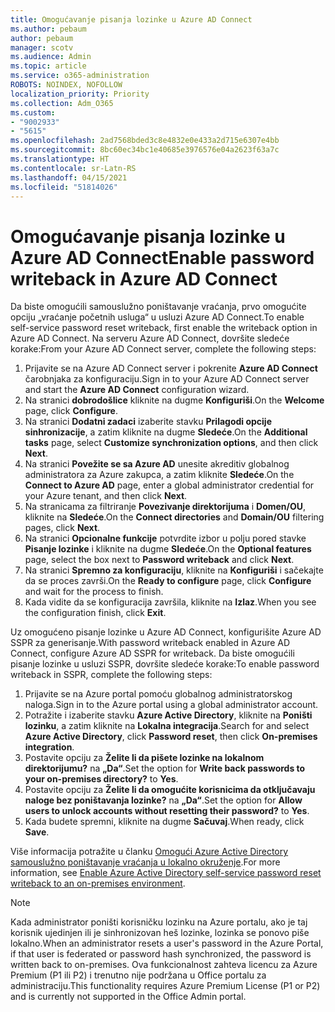 ```yaml
---
title: Omogućavanje pisanja lozinke u Azure AD Connect
ms.author: pebaum
author: pebaum
manager: scotv
ms.audience: Admin
ms.topic: article
ms.service: o365-administration
ROBOTS: NOINDEX, NOFOLLOW
localization_priority: Priority
ms.collection: Adm_O365
ms.custom:
- "9002933"
- "5615"
ms.openlocfilehash: 2ad7568bded3c8e4832e0e433a2d715e6307e4bb
ms.sourcegitcommit: 8bc60ec34bc1e40685e3976576e04a2623f63a7c
ms.translationtype: HT
ms.contentlocale: sr-Latn-RS
ms.lasthandoff: 04/15/2021
ms.locfileid: "51814026"
---
```

# <a name="enable-password-writeback-in-azure-ad-connect"></a><span data-ttu-id="beae1-102">Omogućavanje pisanja lozinke u Azure AD Connect</span><span class="sxs-lookup"><span data-stu-id="beae1-102">Enable password writeback in Azure AD Connect</span></span>

<span data-ttu-id="beae1-103">Da biste omogućili samouslužno poništavanje vraćanja, prvo omogućite opciju „vraćanje početnih usluga“ u usluzi Azure AD Connect.</span><span class="sxs-lookup"><span data-stu-id="beae1-103">To enable self-service password reset writeback, first enable the writeback option in Azure AD Connect.</span></span> <span data-ttu-id="beae1-104">Na serveru Azure AD Connect, dovršite sledeće korake:</span><span class="sxs-lookup"><span data-stu-id="beae1-104">From your Azure AD Connect server, complete the following steps:</span></span>

1. <span data-ttu-id="beae1-105">Prijavite se na Azure AD Connect server i pokrenite **Azure AD Connect** čarobnjaka za konfiguraciju.</span><span class="sxs-lookup"><span data-stu-id="beae1-105">Sign in to your Azure AD Connect server and start the **Azure AD Connect** configuration wizard.</span></span>
2. <span data-ttu-id="beae1-106">Na stranici **dobrodošlice** kliknite na dugme **Konfiguriši**.</span><span class="sxs-lookup"><span data-stu-id="beae1-106">On the **Welcome** page, click **Configure**.</span></span>
3. <span data-ttu-id="beae1-107">Na stranici **Dodatni zadaci** izaberite stavku **Prilagodi opcije sinhronizacije**, a zatim kliknite na dugme **Sledeće**.</span><span class="sxs-lookup"><span data-stu-id="beae1-107">On the **Additional tasks** page, select **Customize synchronization options**, and then click **Next**.</span></span>
4. <span data-ttu-id="beae1-108">Na stranici **Povežite se sa Azure AD** unesite akreditiv globalnog administratora za Azure zakupca, a zatim kliknite **Sledeće**.</span><span class="sxs-lookup"><span data-stu-id="beae1-108">On the **Connect to Azure AD** page, enter a global administrator credential for your Azure tenant, and then click **Next**.</span></span>
5. <span data-ttu-id="beae1-109">Na stranicama za filtriranje **Povezivanje direktorijuma** i **Domen/OU**, kliknite na **Sledeće**.</span><span class="sxs-lookup"><span data-stu-id="beae1-109">On the **Connect directories** and **Domain/OU** filtering pages, click **Next**.</span></span>
6. <span data-ttu-id="beae1-110">Na stranici **Opcionalne funkcije** potvrdite izbor u polju pored stavke **Pisanje lozinke** i kliknite na dugme **Sledeće**.</span><span class="sxs-lookup"><span data-stu-id="beae1-110">On the **Optional features** page, select the box next to **Password writeback** and click **Next**.</span></span>
7. <span data-ttu-id="beae1-111">Na stranici **Spremno za konfiguraciju**, kliknite na **Konfiguriši** i sačekajte da se proces završi.</span><span class="sxs-lookup"><span data-stu-id="beae1-111">On the **Ready to configure** page, click **Configure** and wait for the process to finish.</span></span>
8. <span data-ttu-id="beae1-112">Kada vidite da se konfiguracija završila, kliknite na **Izlaz**.</span><span class="sxs-lookup"><span data-stu-id="beae1-112">When you see the configuration finish, click **Exit**.</span></span>

<span data-ttu-id="beae1-113">Uz omogućeno pisanje lozinke u Azure AD Connect, konfigurišite Azure AD SSPR za generisanje.</span><span class="sxs-lookup"><span data-stu-id="beae1-113">With password writeback enabled in Azure AD Connect, configure Azure AD SSPR for writeback.</span></span>  <span data-ttu-id="beae1-114">Da biste omogućili pisanje lozinke u usluzi SSPR, dovršite sledeće korake:</span><span class="sxs-lookup"><span data-stu-id="beae1-114">To enable password writeback in SSPR, complete the following steps:</span></span>

1. <span data-ttu-id="beae1-115">Prijavite se na Azure portal pomoću globalnog administratorskog naloga.</span><span class="sxs-lookup"><span data-stu-id="beae1-115">Sign in to the Azure portal using a global administrator account.</span></span>
2. <span data-ttu-id="beae1-116">Potražite i izaberite stavku **Azure Active Directory**, kliknite na **Poništi lozinku**, a zatim kliknite na **Lokalna integracija**.</span><span class="sxs-lookup"><span data-stu-id="beae1-116">Search for and select **Azure Active Directory**, click **Password reset**, then click **On-premises integration**.</span></span>
3. <span data-ttu-id="beae1-117">Postavite opciju za **Želite li da pišete lozinke na lokalnom direktorijumu?** na **„Da“**.</span><span class="sxs-lookup"><span data-stu-id="beae1-117">Set the option for **Write back passwords to your on-premises directory?** to **Yes**.</span></span>
4. <span data-ttu-id="beae1-118">Postavite opciju za **Želite li da omogućite korisnicima da otključavaju naloge bez poništavanja lozinke?** na **„Da“**.</span><span class="sxs-lookup"><span data-stu-id="beae1-118">Set the option for **Allow users to unlock accounts without resetting their password?** to **Yes**.</span></span>
5. <span data-ttu-id="beae1-119">Kada budete spremni, kliknite na dugme **Sačuvaj**.</span><span class="sxs-lookup"><span data-stu-id="beae1-119">When ready, click **Save**.</span></span>

<span data-ttu-id="beae1-120">Više informacija potražite u članku [Omogući Azure Active Directory samouslužno poništavanje vraćanja u lokalno okruženje](https://docs.microsoft.com/azure/active-directory/authentication/tutorial-enable-sspr-writeback).</span><span class="sxs-lookup"><span data-stu-id="beae1-120">For more information, see [Enable Azure Active Directory self-service password reset writeback to an on-premises environment](https://docs.microsoft.com/azure/active-directory/authentication/tutorial-enable-sspr-writeback).</span></span>

> [!NOTE]
>  <span data-ttu-id="beae1-121">Kada administrator poništi korisničku lozinku na Azure portalu, ako je taj korisnik ujedinjen ili je sinhronizovan heš lozinke, lozinka se ponovo piše lokalno.</span><span class="sxs-lookup"><span data-stu-id="beae1-121">When an administrator resets a user's password in the Azure Portal, if that user is federated or password hash synchronized, the password is written back to on-premises.</span></span> <span data-ttu-id="beae1-122">Ova funkcionalnost zahteva licencu za Azure Premium (P1 ili P2) i trenutno nije podržana u Office portalu za administraciju.</span><span class="sxs-lookup"><span data-stu-id="beae1-122">This functionality requires Azure Premium License (P1 or P2) and is currently not supported in the Office Admin portal.</span></span>
